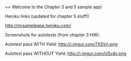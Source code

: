 == Welcome to the Chapter 3 and 5 sample app!

Heroku links (updated for chapter 5 stuff!)

http://mrsampleapp.heroku.com/


Screenshots for autotests (from chapter 3 HW):

Autotest pass WITH Yield: http://i.imgur.com/7XSVn.png

Autotest pass WITHOUT Yield: http://i.imgur.com/USvdv.png


